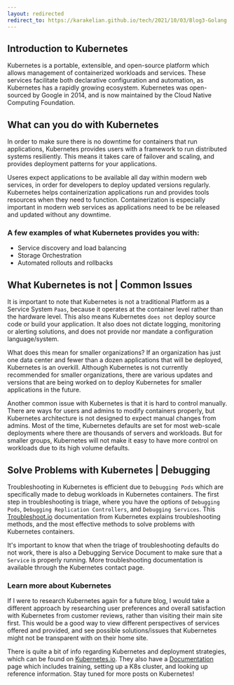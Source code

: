 ```yaml
---
layout: redirected
redirect_to: https://karakelian.github.io/tech/2021/10/03/Blog3-Golang.html
---
```

## Introduction to Kubernetes
Kubernetes is a portable, extensible, and open-source platform which allows management of containerized workloads and
services. These services facilitate both declarative configuration and automation, as Kubernetes has a rapidly growing
ecosystem. Kubernetes was open-sourced by Google in 2014, and is now maintained by the Cloud Native Computing Foundation.

## What can you do with Kubernetes
In order to make sure there is no downtime for containers that run applications, Kubernetes provides users 
with a framework to run distributed systems resiliently. This means it takes care of failover and scaling, and 
provides deployment patterns for your applications.

Useres expect applications to be available all day within modern web services, in order for developers to deploy updated versions 
regularly. Kubernetes helps containerization applications run and provides tools resources when they need to function. Containerization
is especially important in modern web services as applications need to be be released and updated without any downtime.

### A few examples of what Kubernetes provides you with:
- Service discovery and load balancing
- Storage Orchestration
- Automated rollouts and rollbacks

## What Kubernetes is not | Common Issues
It is important to note that Kubernetes is not a traditional Platform as a Service System `Paas`, because it operates at 
the container level rather than the hardware level. This also means Kubernetes `does not` deploy source code or build your application.
It also does not dictate logging, monitoring or alerting solutions, and does not provide nor mandate a configuration language/system.

What does this mean for smaller organizations? If an organization has just one data center and fewer than a dozen applications that will be 
deployed, Kubernetes is an overkill. Although Kubernetes is not currently recommended for smaller organizations, there are various updates
and versions that are being worked on to deploy Kubernetes for smaller applications in the future.

Another common issue with Kubernetes is that it is hard to control manually. There are ways for users and admins to modify containers properly,
but Kubernetes architecture is not designed to expect manual changes from admins. Most of the time, Kubernetes defaults are set for most
web-scale deployments where there are thousands of servers and workloads. But for smaller groups, Kubernetes will not make it easy to have
more control on workloads due to its high volume defaults.

## Solve Problems with Kubernetes | Debugging
Troubleshooting in Kubernetes is efficient due to `Debugging Pods` which are specifically made to debug workloads in Kubernetes containers.
The first step in troubleshooting is triage, where you have the options of `Debugging Pods`, `Debugging Replication Controllers`, and `Debugging Services`. 
This [Troubleshoot.io][troubleshoot-io] documentation from Kubernetes explains troubleshooting methods, and the most effective methods to solve problems 
with Kubernetes containers.

It's important to know that when the triage of troubleshooting defaults do not work, there is also a Debugging Service Document to make sure that
a `Service` is properly running. More troubleshooting documentation is available through the Kubernetes contact page.

### Learn more about Kubernetes
If I were to research Kubernetes again for a future blog, I would take a different approach by researching user preferences and overall
satisfaction with Kubernetes from customer reviews, rather than visiting their main site first. This would be a good way to view different
perspectives of services offered and provided, and see possible solutions/issues that Kubernetes might not be transparent with on their home site.

There is quite a bit of info regarding Kubernetes and deployment strategies, which can be found on [Kubernetes.io][kubernetes-io].
They also have a [Documentation][documentation-io] page which includes training, setting up a K8s cluster, and looking up reference information. Stay tuned for more posts on Kubernetes!



[kubernetes-io]: https://kubernetes.io/
[documentation-io]: https://kubernetes.io/docs/home/ 
[troubleshoot-io]: https://kubernetes.io/docs/tasks/debug-application-cluster/debug-application/#debugging-pods/ 
